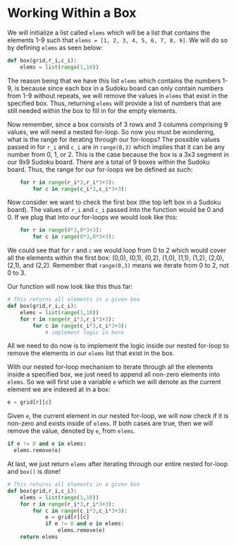 <!--title={Working within a box: box()}-->

<!--badges={Algorithmns:36}-->

<!--concepts{Indexing 2D Lists, For Loops}-->

# Working Within a Box

We will initialize a list called `elems` which will be a list that contains the elements 1-9 such that `elems = [1, 2, 3, 4, 5, 6, 7, 8, 9]`. We will do so by defining `elems` as seen below:

```python
def box(grid,r_i,c_i):
	elems = list(range(1,10))
```

The reason being that we have this list `elems` which contains the numbers 1-9, is because since each box in a Sudoku board can only contain numbers from 1-9 without repeats, we will remove the values in `elems` that exist in the specified box. Thus, returning  `elems` will provide a list of numbers that are still needed within the box to fill in for the empty elements.

Now remember, since a box consists of 3 rows and 3 columns comprising 9 values, we will need a nested for-loop. So now you must be wondering, what is the range for iterating through our for-loops? The possible values passed in for `r_i` and `c_i` are in `range(0,3)` which implies that it can be any number from 0, 1, or 2. This is the case because the box is a 3x3 segment in our 9x9 Sudoku board. There are a total of 9 boxes within the Sudoku board. Thus, the range for our for-loops we be defined as such:

```python
	for r in range(r_i*3,r_i*3+3):
		for c in range(c_i*3,c_i*3+3):
```

Now consider we want to check the first box (the top left box in a Sudoku board). The values of `r_i` and `c_i` passed into the function would be 0 and 0. If we plug that into our for-loops we would look like this:

````python
	for r in range(0*3,0*3+3):
		for c in range(0*3,0*3+3):
````

We could see that for `r` and `c` we would loop from 0 to 2 which would cover all the elements within the first box: (0,0), (0,1), (0,2), (1,0), (1,1), (1,2), (2,0), (2,1), and (2,2). Remember that `range(0,3)` means we iterate from 0 to 2, not 0 to 3.

Our function will now look like this thus far:

```python
# This returns all elements in a given box
def box(grid,r_i,c_i):
	elems = list(range(1,10))
	for r in range(r_i*3,r_i*3+3):
		for c in range(c_i*3,c_i*3+3):
			# implement logic in here
```

All we need to do now is to implement the logic inside our nested for-loop to remove the elements in our `elems` list that exist in the box. 

With our nested for-loop mechanism to iterate through all the elements inside a specified box, we just need to append all non-zero elements into `elems`. So we will first use a variable `e` which we will denote as the current element we are indexed at in a box:

```python
e = grid[r][c]
```

Given `e`, the current element in our nested for-loop, we will now check if it is non-zero and exists inside of `elems`. If both cases are true, then we will remove the value, denoted by `e`, from `elems`.

```python
if e != 0 and e in elems:
  elems.remove(e)
```

At last, we just return `elems` after iterating through our entire nested for-loop and `box()` is done!

```python
# This returns all elements in a given box
def box(grid,r_i,c_i):
	elems = list(range(1,10))
	for r in range(r_i*3,r_i*3+3):
		for c in range(c_i*3,c_i*3+3):
			e = grid[r][c]
			if e != 0 and e in elems:
				elems.remove(e)
	return elems
```

